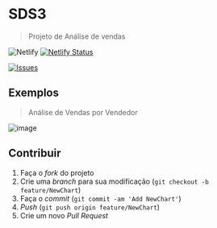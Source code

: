 # SDS3
>Projeto de Análise de vendas

![Netlify](https://img.shields.io/netlify/f1820a7f-77bd-49c8-86cf-76ec43d6f704)
[![Netlify Status](https://api.netlify.com/api/v1/badges/f1820a7f-77bd-49c8-86cf-76ec43d6f704/deploy-status)](https://app.netlify.com/sites/felipepacheco-dsvendas/deploys)

[![Issues](https://img.shields.io/github/issues/pachecodt/projeto-sds3.svg?style=flat-square)](https://github.com/pachecodt/projeto-sds3/issues)

## Exemplos
>Análise de Vendas por Vendedor

![image](https://user-images.githubusercontent.com/18306550/117514310-6f722a80-af8b-11eb-800d-592ed80a94f7.png)


## Contribuir

1. Faça o _fork_ do projeto
2. Crie uma _branch_ para sua modificação (`git checkout -b feature/NewChart`)
3. Faça o _commit_ (`git commit -am 'Add NewChart'`)
4. _Push_ (`git push origin feature/NewChart`)
5. Crie um novo _Pull Request_
